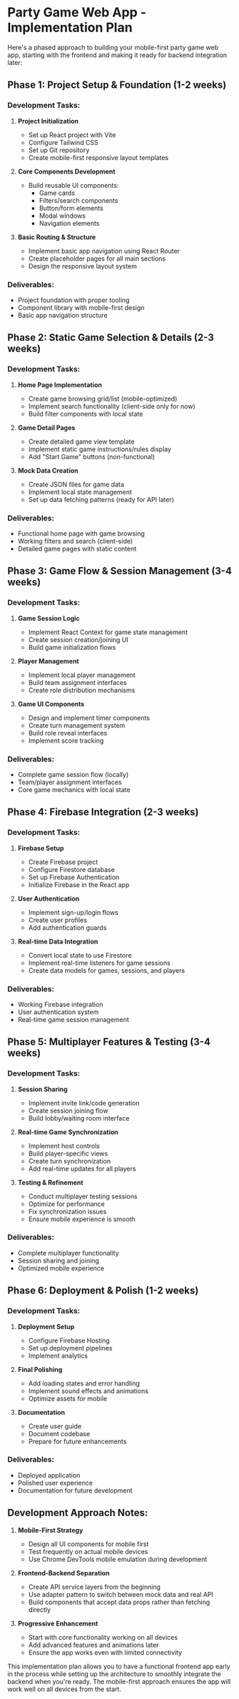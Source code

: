 # Party Game Web App - Implementation Plan

Here's a phased approach to building your mobile-first party game web app, starting with the frontend and making it ready for backend integration later:

## Phase 1: Project Setup & Foundation (1-2 weeks)

### Development Tasks:
1. **Project Initialization**
   - Set up React project with Vite
   - Configure Tailwind CSS
   - Set up Git repository
   - Create mobile-first responsive layout templates

2. **Core Components Development**
   - Build reusable UI components:
     - Game cards
     - Filters/search components
     - Button/form elements
     - Modal windows
     - Navigation elements

3. **Basic Routing & Structure**
   - Implement basic app navigation using React Router
   - Create placeholder pages for all main sections
   - Design the responsive layout system

### Deliverables:
- Project foundation with proper tooling
- Component library with mobile-first design
- Basic app navigation structure

## Phase 2: Static Game Selection & Details (2-3 weeks)

### Development Tasks:
1. **Home Page Implementation**
   - Create game browsing grid/list (mobile-optimized)
   - Implement search functionality (client-side only for now)
   - Build filter components with local state

2. **Game Detail Pages**
   - Create detailed game view template
   - Implement static game instructions/rules display
   - Add "Start Game" buttons (non-functional)

3. **Mock Data Creation**
   - Create JSON files for game data
   - Implement local state management
   - Set up data fetching patterns (ready for API later)

### Deliverables:
- Functional home page with game browsing
- Working filters and search (client-side)
- Detailed game pages with static content

## Phase 3: Game Flow & Session Management (3-4 weeks)

### Development Tasks:
1. **Game Session Logic**
   - Implement React Context for game state management
   - Create session creation/joining UI
   - Build game initialization flows

2. **Player Management**
   - Implement local player management
   - Build team assignment interfaces
   - Create role distribution mechanisms

3. **Game UI Components**
   - Design and implement timer components
   - Create turn management system
   - Build role reveal interfaces
   - Implement score tracking

### Deliverables:
- Complete game session flow (locally)
- Team/player assignment interfaces
- Core game mechanics with local state

## Phase 4: Firebase Integration (2-3 weeks)

### Development Tasks:
1. **Firebase Setup**
   - Create Firebase project
   - Configure Firestore database
   - Set up Firebase Authentication
   - Initialize Firebase in the React app

2. **User Authentication**
   - Implement sign-up/login flows
   - Create user profiles
   - Add authentication guards

3. **Real-time Data Integration**
   - Convert local state to use Firestore
   - Implement real-time listeners for game sessions
   - Create data models for games, sessions, and players

### Deliverables:
- Working Firebase integration
- User authentication system
- Real-time game session management

## Phase 5: Multiplayer Features & Testing (3-4 weeks)

### Development Tasks:
1. **Session Sharing**
   - Implement invite link/code generation
   - Create session joining flow
   - Build lobby/waiting room interface

2. **Real-time Game Synchronization**
   - Implement host controls
   - Build player-specific views
   - Create turn synchronization
   - Add real-time updates for all players

3. **Testing & Refinement**
   - Conduct multiplayer testing sessions
   - Optimize for performance
   - Fix synchronization issues
   - Ensure mobile experience is smooth

### Deliverables:
- Complete multiplayer functionality
- Session sharing and joining
- Optimized mobile experience

## Phase 6: Deployment & Polish (1-2 weeks)

### Development Tasks:
1. **Deployment Setup**
   - Configure Firebase Hosting
   - Set up deployment pipelines
   - Implement analytics

2. **Final Polishing**
   - Add loading states and error handling
   - Implement sound effects and animations
   - Optimize assets for mobile

3. **Documentation**
   - Create user guide
   - Document codebase
   - Prepare for future enhancements

### Deliverables:
- Deployed application
- Polished user experience
- Documentation for future development

## Development Approach Notes:

1. **Mobile-First Strategy**
   - Design all UI components for mobile first
   - Test frequently on actual mobile devices
   - Use Chrome DevTools mobile emulation during development

2. **Frontend-Backend Separation**
   - Create API service layers from the beginning
   - Use adapter pattern to switch between mock data and real API
   - Build components that accept data props rather than fetching directly

3. **Progressive Enhancement**
   - Start with core functionality working on all devices
   - Add advanced features and animations later
   - Ensure the app works even with limited connectivity

This implementation plan allows you to have a functional frontend app early in the process while setting up the architecture to smoothly integrate the backend when you're ready. The mobile-first approach ensures the app will work well on all devices from the start.
